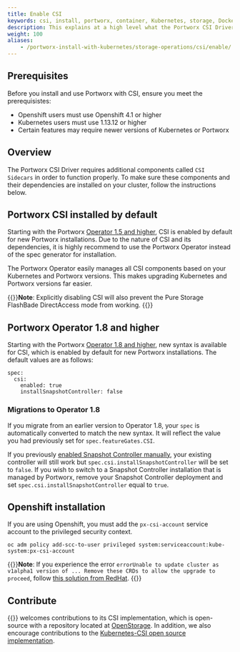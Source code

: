 ```yaml
---
title: Enable CSI
keywords: csi, install, portworx, container, Kubernetes, storage, Docker, k8s, pv, persistent disk
description: This explains at a high level what the Portworx CSI Driver as compared to the Portworx in-tree plugin
weight: 100
aliases:
    - /portworx-install-with-kubernetes/storage-operations/csi/enable/
---
```


## Prerequisites

Before you install and use Portworx with CSI, ensure you meet the prerequisistes:

* Openshift users must use Openshift 4.1 or higher
* Kubernetes users must use 1.13.12 or higher
* Certain features may require newer versions of Kubernetes or Portworx

## Overview

The Portworx CSI Driver requires additional components called `CSI Sidecars` in order to function properly. To make sure these components and their dependencies are installed on your cluster, follow the instructions below. 

## Portworx CSI installed by default

Starting with the Portworx [Operator 1.5 and higher](/reference/crd/storage-cluster/), CSI is enabled by default for new Portworx installations. Due to the nature of CSI and its dependencies, it is highly recommend to use the Portworx Operator instead of the spec generator for installation.

The Portworx Operator easily manages all CSI components based on your Kubernetes and Portworx versions. This makes upgrading Kubernetes and Portworx versions far easier.

{{<info>}}**Note**:
Explicitly disabling CSI will also prevent the Pure Storage FlashBade DirectAccess mode from working.
{{</info>}}

## Portworx Operator 1.8 and higher 

Starting with the Portworx [Operator 1.8 and higher](/reference/crd/storage-cluster/), new syntax is available for CSI, which is enabled by default for new Portworx installations. The default values are as follows:

```text
spec:
  csi:
    enabled: true
    installSnapshotController: false
```

### Migrations to Operator 1.8

If you migrate from an earlier version to Operator 1.8, your `spec` is automatically converted to match the new syntax. It will reflect the value you had previously set for `spec.featureGates.CSI`.

If you previously [enabled Snapshot Controller manually](/operations/operate-kubernetes/storage-operations/csi/dataprotection/#setup-csi-volume-snapshotting), your existing controller will still work but `spec.csi.installSnapshotController` will be set to `false`. If you wish to switch to a Snapshot Controller installation that is managed by Portworx, remove your Snapshot Controller deployment and set `spec.csi.installSnapshotController` equal to `true`.

## Openshift installation

If you are using Openshift, you must add the `px-csi-account` service account to the privileged security context.

```text
oc adm policy add-scc-to-user privileged system:serviceaccount:kube-system:px-csi-account
```


{{<info>}}**Note**:
If you experience the error
`errorUnable to update cluster as v1alpha1 version of ... Remove these CRDs to allow the upgrade to proceed`, 
follow [this solution from RedHat](https://access.redhat.com/solutions/5372561).
{{</info>}}


## Contribute

{{<companyName>}} welcomes contributions to its CSI implementation, which is open-source with a repository located at [OpenStorage](https://github.com/libopenstorage/openstorage). In addition, we also encourage contributions to the [Kubernetes-CSI open source implementation](https://github.com/kubernetes-csi).
